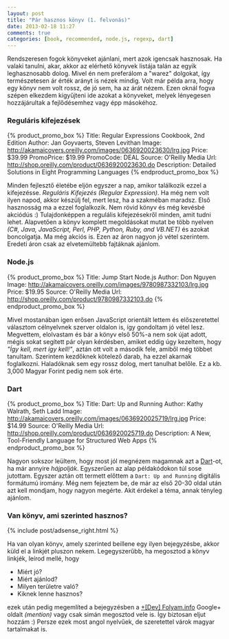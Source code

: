 ```yaml
---
layout: post
title: "Pár hasznos könyv (1. felvonás)"
date: 2013-02-18 11:27
comments: true
categories: [book, recommended, node.js, regexp, dart]
---
```


Rendszeresen fogok könyveket ajánlani, mert azok igencsak hasznosak. Ha valaki tanulni,
akar, akkor az elérhető könyvek listája talán az egyik leghasznosabb dolog. Mivel én
nem preferálom a "warez" dolgokat, így természetesen ár érték arányt is nézek mindig.
Volt már példa arra, hogy egy könyv nem volt rossz, de jó sem, ha az árát nézem. Ezen
oknál fogva szépen elkezdem kigyűjteni ide azokat a könyveket, melyek lényegesen
hozzájárultak a fejlődésemhez vagy épp másokéhoz.

<!--more-->

### Reguláris kifejezések

{% product_promo_box %}
  Title: Regular Expressions Cookbook, 2nd Edition
  Author: Jan Goyvaerts, Steven Levithan
  Image: http://akamaicovers.oreilly.com/images/0636920023630/lrg.jpg
  Price: $39.99
  PromoPrice: $19.99
  PromoCode: DEAL
  Source: O'Reilly Media
  Url: http://shop.oreilly.com/product/0636920023630.do
  Description: Detailed Solutions in Eight Programming Languages
{% endproduct_promo_box %}

Minden fejlesztő életébe eljön egyszer a nap, amikor találkozik ezzel a kifejezésse.
*Reguláris Kifejezés* _(Regular Expression)_. Ha még nem volt ilyen napod, akkor készülj
fel, mert lesz, ha a szakméban maradsz. Első hasznosság ma a ezzel foglalkozik. Nem rövid
könyv és még kevésbé akciódús :) Tulajdonképpen a regulális kifejezésekről minden, amit
tudni lehet. Alapvetően a könyv komplett megoldásokat mutat be több nyelven _(C#, Java,
JavaScript, Perl, PHP, Python, Ruby, and VB.NET)_ és azokat boncolgatja. Ma még akciós is.
Ezen az áron nagyon jó vétel szerintem. Eredeti áron csak az elvetemültebb fajtáknak
ajánlom.

### Node.js

{% product_promo_box %}
  Title: Jump Start Node.js
  Author: Don Nguyen
  Image: http://akamaicovers.oreilly.com/images/9780987332103/lrg.jpg
  Price: $19.95
  Source: O'Reilly Media
  Url: http://shop.oreilly.com/product/9780987332103.do
{% endproduct_promo_box %}

Mivel mostanában igen erősen JavaScript orientált lettem és előszeretettel választom
célnyelvnek szerver oldalon is, így gondoltam jó vétel lesz. Megvettem, elolvastam és bár
a könyv első 50%-a nem sok újat adott, mégis sokat segített pár olyan kérdésben, amiket
eddig úgy kezeltem, hogy _"Így kell, mert így kell!"_, aztán ott volt a második fele,
amiből még többet tanultam. Szerintem kezdőknek kötelező darab, ha ezzel akarnak
foglalkozni. Haladóknak sem egy rossz dolog, mert tanulhat belőle. Ez a kb. 3,000 Magyar
Forint pedig nem sok érte.

### Dart

{% product_promo_box %}
  Title: Dart: Up and Running
  Author: Kathy Walrath, Seth Ladd
  Image: http://akamaicovers.oreilly.com/images/0636920025719/lrg.jpg
  Price: $14.99
  Source: O'Reilly Media
  Url: http://shop.oreilly.com/product/0636920025719.do
  Description: A New, Tool-Friendly Language for Structured Web Apps
{% endproduct_promo_box %}

Nagyon sokszor leültem, hogy most jól megnézem magamnak azt a
[Dart](http://www.dartlang.org/)-ot, ha már annyire _hájpolják_. Egyszerűen az alap
példakódokon túl sose jutottam. Egyszer aztán ott termett előttem a `Dart: Up and Running`
digitális formátumú iromány. Még nem fejeztem be, de már az első 20-30 oldal után azt kell
mondjam, hogy nagyon megérte. Akit érdekel a téma, annak tényleg ajánlom.


### Van könyv, ami szerinted hasznos?

{% include post/adsense_right.html %}

Ha van olyan könyv, amely szerinted beillene egy ilyen bejegyzésbe, akkor küld el a
linkjét pluszon nekem. Legegyszerűbb, ha megosztod a könyv linkjék, leírod mellé, hogy

* Miért jó?
* Miért ajánlod?
* Milyen területre való?
* Kiknek lenne hasznos?

ezek után pedig megemlíted a bejegyzésben a
[+[Dev] Folyam.info](https://plus.google.com/105613682641367710983/about) Google+ oldalt
_(mention)_ vagy csak simán megosztod vele is. Így biztosan eljut hozzám :) Persze ezek
most angol nyelvűek, de szeretettel várok magyar tartalmakat is.
